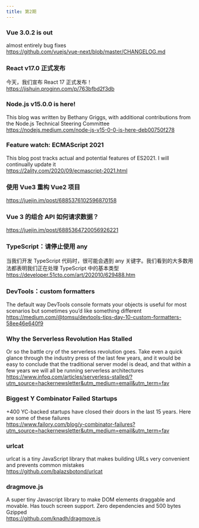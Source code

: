 ```yaml
---
title: 第2期
---
```


### Vue 3.0.2 is out

almost entirely bug fixes  
https://github.com/vuejs/vue-next/blob/master/CHANGELOG.md

### React v17.0 正式发布

今天，我们宣布 React 17 正式发布！  
https://jishuin.proginn.com/p/763bfbd2f3db

### Node.js v15.0.0 is here!

This blog was written by Bethany Griggs, with additional contributions from the Node.js Technical Steering Committee  
https://nodejs.medium.com/node-js-v15-0-0-is-here-deb00750f278

### Feature watch: ECMAScript 2021

This blog post tracks actual and potential features of ES2021. I will continually update it  
https://2ality.com/2020/09/ecmascript-2021.html

### 使用 Vue3 重构 Vue2 项目

https://juejin.im/post/6885376102596870158

### Vue 3 的组合 API 如何请求数据？

https://juejin.im/post/6885364720056926221

### TypeScript：请停止使用 any

当我们开发 TypeScript 代码时，很可能会遇到 any 关键字。我们看到的大多数用法都表明我们正在处理 TypeScript 中的基本类型  
https://developer.51cto.com/art/202010/629488.htm

### DevTools：custom formatters

The default way DevTools console formats your objects is useful for most scenarios but sometimes you’d like something different  
https://medium.com/@tomsu/devtools-tips-day-10-custom-formatters-58ee46e640f9

### Why the Serverless Revolution Has Stalled

Or so the battle cry of the serverless revolution goes. Take even a quick glance through the industry press of the last few years, and it would be easy to conclude that the traditional server model is dead, and that within a few years we will all be running serverless architectures  
https://www.infoq.com/articles/serverless-stalled/?utm_source=hackernewsletter&utm_medium=email&utm_term=fav

### Biggest Y Combinator Failed Startups

+400 YC-backed startups have closed their doors in the last 15 years. Here are some of these failures  
https://www.failory.com/blog/y-combinator-failures?utm_source=hackernewsletter&utm_medium=email&utm_term=fav

### urlcat

urlcat is a tiny JavaScript library that makes building URLs very convenient and prevents common mistakes  
https://github.com/balazsbotond/urlcat

### dragmove.js

A super tiny Javascript library to make DOM elements draggable and movable. Has touch screen support. Zero dependencies and 500 bytes Gzipped  
https://github.com/knadh/dragmove.js
